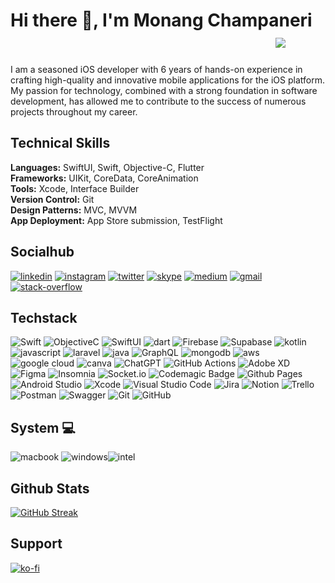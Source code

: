 
# Hi there 👋,  I'm Monang Champaneri &nbsp; &nbsp; &nbsp; &nbsp; &nbsp; &nbsp; &nbsp; &nbsp; &nbsp; &nbsp; &nbsp; &nbsp; &nbsp; &nbsp; &nbsp; &nbsp; &nbsp; &nbsp; &nbsp; &nbsp; &nbsp; &nbsp; &nbsp; &nbsp; &nbsp; &nbsp; &nbsp; &nbsp; &nbsp; &nbsp; &nbsp; &nbsp; &nbsp; [![](https://visitcount.itsvg.in/api?id=macchamps&label=Profile%20Views&color=3&icon=5&pretty=true)](https://visitcount.itsvg.in)             

I am a seasoned iOS developer with 6 years of hands-on experience in crafting high-quality and innovative mobile applications for the iOS platform. My passion for technology, combined with a strong foundation in software development, has allowed me to contribute to the success of numerous projects throughout my career.

## Technical Skills

**Languages:** SwiftUI, Swift, Objective-C, Flutter \
**Frameworks:** UIKit, CoreData, CoreAnimation\
**Tools:** Xcode, Interface Builder \
**Version Control:** Git \
**Design Patterns:** MVC, MVVM \
**App Deployment:** App Store submission, TestFlight

## Socialhub
[![linkedin](https://img.shields.io/badge/linkedin-0A66C2?style=for-the-badge&logo=linkedin&logoColor=white)](https://www.linkedin.com/in/macchamps/) 
[![instagram](https://img.shields.io/badge/Instagram-E4405F?style=for-the-badge&logo=instagram&logoColor=white)](https://www.instagram.com/monangchampaneri.official/) 
[![twitter](https://img.shields.io/badge/twitter-1DA1F2?style=for-the-badge&logo=twitter&logoColor=white)](https://twitter.com/monangdeveloper) 
[![skype](https://img.shields.io/badge/Skype-00AFF0?style=for-the-badge&logo=skype&logoColor=white)](https://join.skype.com/invite/b7MTo6C7zIIS)
[![medium](https://img.shields.io/badge/Medium-12100E?style=for-the-badge&logo=medium&logoColor=white)](https://monangchampaneri.medium.com/)
[![gmail](https://img.shields.io/badge/Gmail-D14836?style=for-the-badge&logo=gmail&logoColor=white)](mailto:monang.1995@gmail.com)
[![stack-overflow](https://img.shields.io/badge/Stack_Overflow-FE7A16?style=for-the-badge&logo=stack-overflow&logoColor=white)](https://stackoverflow.com/users/6831334/monang-champaneri)

## Techstack
![Swift](https://img.shields.io/badge/Swift-ED8B00?style=for-the-badge&logo=Swift&logoColor=white)
![ObjectiveC](https://img.shields.io/badge/ObjectiveC-ffe4e1?style=for-the-badge&logo=ObjectiveC&logoColor=white)
![SwiftUI](https://img.shields.io/badge/SwiftUI-FF7F00?style=for-the-badge&logo=SwiftUI&logoColor=white)
![dart](https://img.shields.io/badge/Dart-0175C2?style=for-the-badge&logo=dart&logoColor=white)
![Firebase](https://img.shields.io/badge/Firebase-039BE5?style=for-the-badge&logo=Firebase&logoColor=white)
![Supabase](https://img.shields.io/badge/Supabase-3ECF8E?style=for-the-badge&logo=supabase&logoColor=white)
![kotlin](https://img.shields.io/badge/Kotlin-0095D5?&style=for-the-badge&logo=kotlin&logoColor=white)
![javascript](https://img.shields.io/badge/JavaScript-323330?style=for-the-badge&logo=javascript&logoColor=F7DF1E)
![laravel](https://img.shields.io/badge/Laravel-FF2D20?style=for-the-badge&logo=laravel&logoColor=white)
![java](https://img.shields.io/badge/Java-ED8B00?style=for-the-badge&logo=openjdk&logoColor=white)
![GraphQL](https://img.shields.io/badge/-GraphQL-E10098?style=for-the-badge&logo=graphql&logoColor=white)
![mongodb](https://img.shields.io/badge/MongoDB-4EA94B?style=for-the-badge&logo=mongodb&logoColor=white)
![aws](https://img.shields.io/badge/Amazon_AWS-232F3E?style=for-the-badge&logo=amazon-aws&logoColor=white)
![google cloud](https://img.shields.io/badge/Google_Cloud-4285F4?style=for-the-badge&logo=google-cloud&logoColor=white)
![canva](https://img.shields.io/badge/Canva-%2300C4CC.svg?&style=for-the-badge&logo=Canva&logoColor=white)
![ChatGPT](https://img.shields.io/badge/chatGPT-74aa9c?style=for-the-badge&logo=openai&logoColor=white)
![GitHub Actions](https://img.shields.io/badge/github%20actions-%232671E5.svg?style=for-the-badge&logo=githubactions&logoColor=white)
![Adobe XD](https://img.shields.io/badge/Adobe%20XD-470137?style=for-the-badge&logo=Adobe%20XD&logoColor=#FF61F6)
![Figma](https://img.shields.io/badge/figma-%23F24E1E.svg?style=for-the-badge&logo=figma&logoColor=white)
![Insomnia](https://img.shields.io/badge/Insomnia-black?style=for-the-badge&logo=insomnia&logoColor=5849BE)
![Socket.io](https://img.shields.io/badge/Socket.io-black?style=for-the-badge&logo=socket.io&badgeColor=010101)
![Codemagic Badge](https://img.shields.io/badge/Codemagic-F45E3F?logo=codemagic&logoColor=fff&style=flat)
![Github Pages](https://img.shields.io/badge/github%20pages-121013?style=for-the-badge&logo=github&logoColor=white)
![Android Studio](https://img.shields.io/badge/Android%20Studio-3DDC84.svg?style=for-the-badge&logo=android-studio&logoColor=white)
![Xcode](https://img.shields.io/badge/Xcode-007ACC?style=for-the-badge&logo=Xcode&logoColor=white)
![Visual Studio Code](https://img.shields.io/badge/Visual%20Studio%20Code-0078d7.svg?style=for-the-badge&logo=visual-studio-code&logoColor=white)
![Jira](https://img.shields.io/badge/jira-%230A0FFF.svg?style=for-the-badge&logo=jira&logoColor=white)
![Notion](https://img.shields.io/badge/Notion-%23000000.svg?style=for-the-badge&logo=notion&logoColor=white)
![Trello](https://img.shields.io/badge/Trello-%23026AA7.svg?style=for-the-badge&logo=Trello&logoColor=white)
![Postman](https://img.shields.io/badge/Postman-FF6C37?style=for-the-badge&logo=postman&logoColor=white)
![Swagger](https://img.shields.io/badge/-Swagger-%23Clojure?style=for-the-badge&logo=swagger&logoColor=white)
![Git](https://img.shields.io/badge/git-%23F05033.svg?style=for-the-badge&logo=git&logoColor=white)
![GitHub](https://img.shields.io/badge/github-%23121011.svg?style=for-the-badge&logo=github&logoColor=white)




## System 💻
![macbook](https://img.shields.io/badge/Apple-MacBook_Pro_2020-999999?style=for-the-badge&logo=apple&logoColor=white)
![windows](https://img.shields.io/badge/Windows-0078D6?style=for-the-badge&logo=windows&logoColor=white)![intel](https://img.shields.io/badge/Intel-Core_i7_10th-0071C5?style=for-the-badge&logo=intel&logoColor=white)

## Github Stats

[![GitHub Streak](http://github-readme-streak-stats.herokuapp.com?user=macchamps&theme=soft-green)](https://git.io/streak-stats)

## Support
[![ko-fi](https://ko-fi.com/img/githubbutton_sm.svg)](https://ko-fi.com/monangchampaneri)
